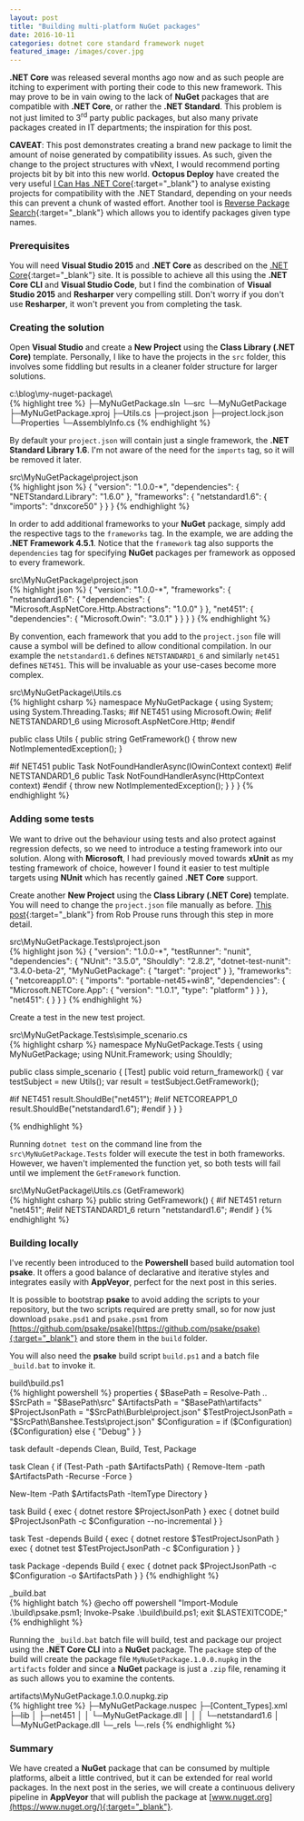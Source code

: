 ```yaml
---
layout: post
title: "Building multi-platform NuGet packages"
date: 2016-10-11
categories: dotnet core standard framework nuget
featured_image: /images/cover.jpg
---
```

**.NET Core** was released several months ago now and as such people are itching to experiment with porting their code to this new framework. This may prove to be in vain owing to the lack of **NuGet** packages that are compatible with **.NET Core**, or rather the **.NET Standard**. This problem is not just limited to 3<sup>rd</sup> party public packages, but also many private packages created in IT departments; the inspiration for this post.

**CAVEAT**: This post demonstrates creating a brand new package to limit the amount of noise generated by compatibility issues. As such, given the change to the project structures with vNext, I would recommend porting projects bit by bit into this new world. **Octopus Deploy** have created the very useful [I Can Has .NET Core](https://icanhasdot.net/){:target="_blank"} to analyse existing projects for compatibility with the .NET Standard, depending on your needs this can prevent a chunk of wasted effort. Another tool is [Reverse Package Search](https://packagesearch.azurewebsites.net/){:target="_blank"} which allows you to identify packages given type names.

### Prerequisites
You will need **Visual Studio 2015** and **.NET Core** as described on the [.NET Core](https://www.microsoft.com/net/core#windows){:target="_blank"} site. It is possible to achieve all this using the **.NET Core CLI** and **Visual Studio Code**, but I find the combination of **Visual Studio 2015** and **Resharper** very compelling still. Don't worry if you don't use **Resharper**, it won't prevent you from completing the task.

### Creating the solution
Open **Visual Studio** and create a **New Project** using the **Class Library (.NET Core)** template. Personally, I like to have the projects in the `src` folder, this involves some fiddling but results in a cleaner folder structure for larger solutions.

<div class="figcaption">c:\blog\my-nuget-package\</div>
{% highlight tree %}
 ├─MyNuGetPackage.sln
 └─src
    └─MyNuGetPackage
       ├─MyNuGetPackage.xproj
       ├─Utils.cs
       ├─project.json
       ├─project.lock.json
       └─Properties
          └─AssemblyInfo.cs
{% endhighlight %}

By default your `project.json` will contain just a single framework, the **.NET Standard Library 1.6**. I'm not aware of the need for the `imports` tag, so it will be removed it later.

<div class="figcaption">src\MyNuGetPackage\project.json</div>
{% highlight json %}
{
   "version": "1.0.0-*",
   "dependencies": {
      "NETStandard.Library": "1.6.0"
   },
   "frameworks": {
      "netstandard1.6": {
         "imports": "dnxcore50"
      }
   }
}
{% endhighlight %}

In order to add additional frameworks to your **NuGet** package, simply add the respective tags to the `frameworks` tag. In the example, we are adding the **.NET Framework 4.5.1**. Notice that the `framework` tag also supports the `dependencies` tag for specifying **NuGet** packages per framework as opposed to every framework.

<div class="figcaption">src\MyNuGetPackage\project.json</div>
{% highlight json %}
{
   "version": "1.0.0-*",
   "frameworks": {
      "netstandard1.6": {
         "dependencies": {
            "Microsoft.AspNetCore.Http.Abstractions": "1.0.0"
         }
      },
      "net451": {
         "dependencies": {
            "Microsoft.Owin": "3.0.1"
         }
      }
   }
}
{% endhighlight %}

By convention, each framework that you add to the `project.json` file will cause a symbol will be defined to allow conditional compilation. In our example the `netstandard1.6` defines `NETSTANDARD1_6` and similarly `net451` defines `NET451`. This will be invaluable as your use-cases become more complex.

<div class="figcaption">src\MyNuGetPackage\Utils.cs</div>
{% highlight csharp %}
namespace MyNuGetPackage
{
   using System;
   using System.Threading.Tasks;
#if NET451
   using Microsoft.Owin;
#elif NETSTANDARD1_6
   using Microsoft.AspNetCore.Http;
#endif

   public class Utils
   {
      public string GetFramework()
      {
         throw new NotImplementedException();
      }

#if NET451
      public Task NotFoundHandlerAsync(IOwinContext context)
#elif NETSTANDARD1_6
      public Task NotFoundHandlerAsync(HttpContext context)
#endif
      {
         throw new NotImplementedException();
      }
   }
}
{% endhighlight %}

### Adding some tests
We want to drive out the behaviour using tests and also protect against regression defects, so we need to introduce a testing framework into our solution. Along with **Microsoft**, I had previously moved towards **xUnit** as my testing framework of choice, however I found it easier to test multiple targets using **NUnit** which has recently gained **.NET Core** support.

Create another **New Project** using the **Class Library (.NET Core)** template. You will need to change the `project.json` file manually as before. [This post](http://www.alteridem.net/2016/06/18/nunit-3-testing-net-core-rc2/){:target="_blank"} from Rob Prouse runs through this step in more detail.

<div class="figcaption">src\MyNuGetPackage.Tests\project.json</div>
{% highlight json %}
{
   "version": "1.0.0-*",
   "testRunner": "nunit",
   "dependencies": {
      "NUnit": "3.5.0",
      "Shouldly": "2.8.2",
      "dotnet-test-nunit": "3.4.0-beta-2",
      "MyNuGetPackage": {
         "target": "project"
      }
   },
   "frameworks": {
      "netcoreapp1.0": {
         "imports": "portable-net45+win8",
         "dependencies": {
            "Microsoft.NETCore.App": {
               "version": "1.0.1",
               "type": "platform"
            }
         }
      },
      "net451": { }
   }
}
{% endhighlight %}

Create a test in the new test project.

<div class="figcaption">src\MyNuGetPackage.Tests\simple_scenario.cs</div>
{% highlight csharp %}
namespace MyNuGetPackage.Tests
{
   using MyNuGetPackage;
   using NUnit.Framework;
   using Shouldly;

   public class simple_scenario
   {
      [Test]
      public void return_framework()
      {
         var testSubject = new Utils();
         var result = testSubject.GetFramework();

#if NET451
         result.ShouldBe("net451");
#elif NETCOREAPP1_0
         result.ShouldBe("netstandard1.6");
#endif
      }
   }
}

{% endhighlight %}

Running `dotnet test` on the command line from the `src\MyNuGetPackage.Tests` folder will execute the test in both frameworks. However, we haven't implemented the function yet, so both tests will fail until we implement the `GetFramework` function.

<div class="figcaption">src\MyNuGetPackage\Utils.cs (GetFramework)</div>
{% highlight csharp %}
      public string GetFramework()
      {
#if NET451
         return "net451";
#elif NETSTANDARD1_6
         return "netstandard1.6";
#endif
      }
{% endhighlight %}

### Building locally
I've recently been introduced to the **Powershell** based build automation tool **psake**. It offers a good balance of declarative and iterative styles and integrates easily with **AppVeyor**, perfect for the next post in this series.

It is possible to bootstrap **psake** to avoid adding the scripts to your repository, but the two scripts required are pretty small, so for now just download `psake.psd1` and `psake.psm1` from [https://github.com/psake/psake](https://github.com/psake/psake){:target="_blank"} and store them in the `build` folder.

You will also need the **psake** build script `build.ps1` and a batch file `_build.bat` to invoke it.

<div class="figcaption">build\build.ps1</div>
{% highlight powershell %}
properties {
   $BasePath = Resolve-Path ..
   $SrcPath = "$BasePath\src"
   $ArtifactsPath = "$BasePath\artifacts"
   $ProjectJsonPath = "$SrcPath\Burble\project.json"
   $TestProjectJsonPath = "$SrcPath\Banshee.Tests\project.json"
   $Configuration = if ($Configuration) {$Configuration} else { "Debug" }
}

task default -depends Clean, Build, Test, Package

task Clean {
   if (Test-Path -path $ArtifactsPath)
   {
      Remove-Item -path $ArtifactsPath -Recurse -Force
   }

   New-Item -Path $ArtifactsPath -ItemType Directory
}

task Build {
   exec { dotnet restore $ProjectJsonPath }
   exec { dotnet build $ProjectJsonPath -c $Configuration --no-incremental }
}

task Test -depends Build {
   exec { dotnet restore $TestProjectJsonPath }
   exec { dotnet test $TestProjectJsonPath -c $Configuration }
}

task Package -depends Build {
   exec { dotnet pack $ProjectJsonPath -c $Configuration -o $ArtifactsPath }
}
{% endhighlight %}

<div class="figcaption">_build.bat</div>
{% highlight batch %}
@echo off
powershell "Import-Module .\build\psake.psm1; Invoke-Psake .\build\build.ps1; exit $LASTEXITCODE;"
{% endhighlight %}

Running the `_build.bat` batch file will build, test and package our project using the **.NET Core CLI** into a **NuGet** package. The `package` step of the build will create the package file `MyNuGetPackage.1.0.0.nupkg` in the `artifacts` folder and since a **NuGet** package is just a `.zip` file, renaming it as such allows you to examine the contents.

<div class="figcaption">artifacts\MyNuGetPackage.1.0.0.nupkg.zip</div>
{% highlight tree %}
 ├─MyNuGetPackage.nuspec
 ├─[Content_Types].xml
 ├─lib
 │  ├─net451
 │  │  └─MyNuGetPackage.dll
 │  │
 │  └─netstandard1.6
 │     └─MyNuGetPackage.dll
 └─_rels
    └─.rels
{% endhighlight %}

### Summary
We have created a **NuGet** package that can be consumed by multiple platforms, albeit a little contrived, but it can be extended for real world packages. In the next post in the series, we will create a continuous delivery pipeline in **AppVeyor** that will publish the package at [www.nuget.org](https://www.nuget.org/){:target="_blank"}.